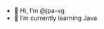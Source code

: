- 👋 Hi, I’m @jpa-vg
- 🌱 I’m currently learning Java

<!---
jpa-vg/jpa-vg is a ✨ special ✨ repository because its `README.md` (this file) appears on your GitHub profile.
You can click the Preview link to take a look at your changes.
--->
